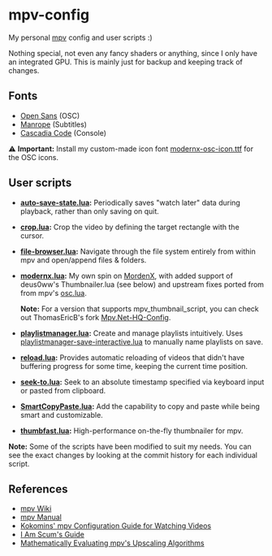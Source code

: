 # mpv-config

My personal [mpv](https://github.com/mpv-player/mpv) config and user scripts :)

Nothing special, not even any fancy shaders or anything, since I only have an
integrated GPU. This is mainly just for backup and keeping track of changes.

## Fonts

- [Open Sans](https://fonts.google.com/specimen/Open+Sans) (OSC)
- [Manrope](https://github.com/sharanda/manrope) (Subtitles)
- [Cascadia Code](https://github.com/microsoft/cascadia-code) (Console)

⚠️ **Important:**
Install my custom-made icon font [modernx-osc-icon.ttf](https://github.com/dexeonify/mpv-config/raw/main/fonts/modernx-osc-icon.ttf)
for the OSC icons.

## User scripts

- **[auto-save-state.lua](https://github.com/AN3223/dotfiles/blob/master/.config/mpv/scripts/auto-save-state.lua):**
  Periodically saves "watch later" data during playback, rather than only
  saving on quit.

- **[crop.lua](https://github.com/occivink/mpv-scripts#croplua):**
  Crop the video by defining the target rectangle with the cursor.

- **[file-browser.lua](https://github.com/CogentRedTester/mpv-file-browser):**
  Navigate through the file system entirely from within mpv and open/append
  files & folders.

- **[modernx.lua](https://github.com/dexeonify/mpv-config/blob/main/scripts/modernx.lua):**
  My own spin on [MordenX](https://github.com/cyl0/MordenX), with added support
  of deus0ww's Thumbnailer.lua (see below) and upstream fixes ported from from
  mpv's [osc.lua](https://github.com/mpv-player/mpv/blob/master/player/lua/osc.lua).

  **Note:** For a version that supports mpv_thumbnail_script, you can check out
  ThomasEricB's fork [Mpv.Net-HQ-Config](https://github.com/ThomasEricB/Mpv.Net-HQ-Config).

- **[playlistmanager.lua](https://github.com/jonniek/mpv-playlistmanager):**
  Create and manage playlists intuitively. Uses [playlistmanager-save-interactive.lua](https://github.com/jonniek/mpv-playlistmanager/blob/master/playlistmanager-save-interactive.lua)
  to manually name playlists on save.

- **[reload.lua](https://github.com/4e6/mpv-reload):**
  Provides automatic reloading of videos that didn't have buffering progress
  for some time, keeping the current time position.

- **[seek-to.lua](https://github.com/occivink/mpv-scripts#seek-tolua):**
  Seek to an absolute timestamp specified via keyboard input or
  pasted from clipboard.

- **[SmartCopyPaste.lua](https://github.com/Eisa01/mpv-scripts#smartcopypaste):**
  Add the capability to copy and paste while being smart and customizable.

- **[thumbfast.lua](https://github.com/po5/thumbfast):**
  High-performance on-the-fly thumbnailer for mpv.

**Note:** Some of the scripts have been modified to suit my needs. You can see
the exact changes by looking at the commit history for each individual script.

## References

- [mpv Wiki](https://github.com/mpv-player/mpv/wiki)
- [mpv Manual](https://mpv.io/manual/master)
- [Kokomins' mpv Configuration Guide for Watching Videos](https://kokomins.wordpress.com/2019/10/14/mpv-config-guide)
- [I Am Scum's Guide](https://iamscum.wordpress.com/guides/videoplayback-guide/mpv-conf)
- [Mathematically Evaluating mpv's Upscaling Algorithms](https://artoriuz.github.io/blog/mpv_upscaling.html)

